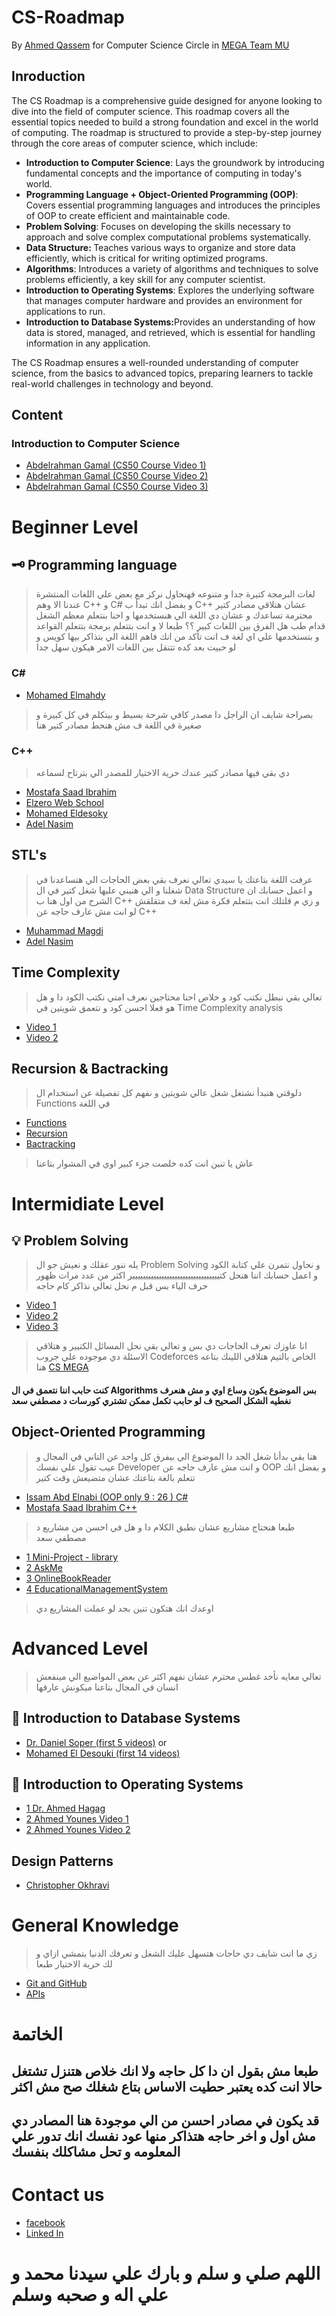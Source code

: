 # CS-Roadmap

By [Ahmed Qassem](#) for Computer Science Circle in [MEGA Team MU](https://www.facebook.com/megateam.mu18)

## Inroduction
The CS Roadmap is a comprehensive guide designed for anyone looking to dive into the field of computer science. This roadmap covers all the essential topics needed to build a strong foundation and excel in the world of computing. The roadmap is structured to provide a step-by-step journey through the core areas of computer science, which include:
<ul>
                    <li><b>Introduction to Computer Science</b>: Lays the groundwork by introducing fundamental concepts and the importance of computing in today's world.</li>
                    <li><b>Programming Language + Object-Oriented Programming (OOP)</b>: Covers essential programming languages and introduces the principles of OOP to create efficient and maintainable code.</li>
                    <li><b>Problem Solving</b>: Focuses on developing the skills necessary to approach and solve complex computational problems systematically.</li>
                    <li><b>Data Structure: </b>Teaches various ways to organize and store data efficiently, which is critical for writing optimized programs.</li>
                    <li><b>Algorithms</b>: Introduces a variety of algorithms and techniques to solve problems efficiently, a key skill for any computer scientist.</li>
                    <li><b>Introduction to Operating Systems</b>: Explores the underlying software that manages computer hardware and provides an environment for applications to run.</li>
                    <li><b>Introduction to Database Systems:</b>Provides an understanding of how data is stored, managed, and retrieved, which is essential for handling information in any application.

</li>
</ul>

The CS Roadmap ensures a well-rounded understanding of computer science, from the basics to advanced topics, preparing learners to tackle real-world challenges in technology and beyond.
## Content

### Introduction to Computer Science

- [Abdelrahman Gamal (CS50 Course Video 1)](https://youtu.be/baLMODtYFog?si=wOBuHGIxcVfoDaXD)
- [Abdelrahman Gamal (CS50 Course Video 2)](https://youtu.be/o0jttG2c49M?si=YreL6IMTfgyBxqlx)
- [Abdelrahman Gamal (CS50 Course Video 3)](https://youtu.be/IYEkbGhabfk?si=qZn8f7Ox4z5Z6dop)

# Beginner Level
## 🗝 Programming language 
> لغات البرمجة كتيرة جدا و متنوعه فهنحاول نركز مع بعض علي اللغات المنتشرة عندنا الا وهم C++ و C# و بفضل انك تبدأ ب C++ عشان هتلاقي مصادر كتير محترمة تساعدك و عشان دي اللغة الي هنستخدمها و احنا بنتعلم معظم الشغل قدام
> طب هل الفرق بين اللغات كبير ؟؟ طبعا لا و انت بتتعلم برمجة بتتعلم القواعد و بتستخدمها علي اي لغة ف انت تأكد من انك فاهم اللغة الي بتذاكر بيها كويس و لو حبيت بعد كده تتنقل بين اللغات الامر هيكون سهل جدا

### C#

- [Mohamed Elmahdy](https://www.youtube.com/playlist?list=PLsV97AQt78NT0H8J71qe7edwRpAirfqOI)
> بصراحة شايف ان الراجل دا مصدر كافي شرحة بسيط و بيتكلم في كل كبيرة و صغيرة في اللغة ف مش هنحط مصادر كتير هنا
### C++
> دي بقي فيها مصادر كتير عندك حرية الاختيار للمصدر الي بترتاح لسماعه
- [Mostafa Saad Ibrahim](https://www.youtube.com/playlist?list=PLPt2dINI2MIbwnEoeHZnUHeUHjTd8x4F3)
- [Elzero Web School ](https://www.youtube.com/playlist?list=PLDoPjvoNmBAwy-rS6WKudwVeb_x63EzgS)
- [Mohamed Eldesoky](https://www.youtube.com/playlist?list=PLJzrJ6NUlRb8e5o0jGe8yHYGy2Mu17Eeg)
- [Adel Nasim ](https://www.youtube.com/playlist?list=PLCInYL3l2AajFAiw4s1U4QbGszcQ-rAb3)

## STL's
> عرفت اللغة بتاعتك يا سيدي تعالي نعرف بقي بعض الحاجات الي هتساعدنا في شغلنا و الي هنبني عليها شغل كتير في ال Data Structure
> و اعمل حسابك ان الشرح من اول هنا ب C++ و زي م قلتلك انت بتتعلم فكرة مش لغة ف متقلقش لو انت مش عارف حاجه عن C++
- [Muhammad Magdi](https://www.youtube.com/playlist?list=PLw2JSXGww1OS2iElMxLGO2TiG88Ggy1rv)
- [Adel Nasim](https://www.youtube.com/playlist?list=PLCInYL3l2AajqOUW_2SwjWeMwf4vL4RSp)

## Time Complexity
> تعالي بقي نبطل نكتب كود و خلاص احنا محتاجين نعرف امتي نكتب الكود دا و هل هو فعلا احسن كود و نتعمق شويتين في Time Complexity analysis
- [Video 1](https://www.youtube.com/watch?v=wEbdQeVwLlo&list=PLw2JSXGww1ORU9v3h8jBS_bNz-ngSW2wk&index=1&pp=iAQB)
- [Video 2](https://www.youtube.com/watch?v=o5zf5oVHtn0&list=PLw2JSXGww1ORU9v3h8jBS_bNz-ngSW2wk&index=2&pp=iAQB)

## Recursion & Bactracking
> دلوقتي هنبدأ نشتغل شغل عالي شويتين و نفهم كل تفصيلة عن استخدام ال Functions في اللغة 
- [Functions](https://www.youtube.com/watch?v=6m-RTOsvp7E&list=PLBkwGJXcrCATmqJ-xKYBtZIoMTVpHz6p7&pp=iAQB)
- [Recursion](https://www.youtube.com/watch?v=t0cHKEof1S8&list=PLBkwGJXcrCATvPBkCUoJzURlO3MIeHZji&pp=iAQB)
- [Bactracking](https://www.youtube.com/watch?v=lmhlsBwRKGo&list=PLBkwGJXcrCAS-s51m2n1ed_xbyqI_cEio&pp=iAQB)

> عاش يا تنين انت كده خلصت جزء كبير اوي في المشوار بتاعنا
# Intermidiate Level

## 💡 Problem Solving 
> يله ننور عقلك و نعيش جو ال Problem Solving و نحاول نتمرن علي كتابة الكود و اعمل حسابك اننا هنحل كتييييييييييييييييييييييييييييييييير اكثر من عدد مرات ظهور حرف الياء بس قبل م نحل تعالي نذاكر كام حاجه
- [Video 1](https://www.youtube.com/watch?v=GXBdU5NReeg)
- [Video 2](https://www.youtube.com/watch?v=i4A7HG4bGic)
- [Video 3](https://www.youtube.com/watch?v=v_i9VfvoQV4)
> انا عاوزك تعرف الحاجات دي بس و تعالي بقي نحل المسائل الكتيير و هتلاقي الاسئلة دي موجوده علي جروب Codeforces الخاص بالتيم هتلاقي اللينك بتاعه هنا [CS MEGA](https://codeforces.com/group/StskhteBHq/contests)
#### كنت حابب اننا نتعمق في ال Algorithms بس الموضوع يكون وساع اوي و مش هنعرف نغطيه الشكل الصحيح ف لو حابب تكمل ممكن تشتري كورسات د مصطفي سعد

## Object-Oriented Programming
> هنا بقي بدأنا شغل الجد دا الموضوع الي بيفرق كل واحد عن التاني في المجال و عيب تقول علي نفسك Developer و انت مش عارف حاجه عن OOP و بفضل انك تتعلم بالغة بتاعتك عشان متضيعش وقت كتير

- [Issam Abd Elnabi (OOP only 9 : 26 ) C#](https://www.youtube.com/playlist?list=PL4n1Qos4Tb6SWPbJNpiznp-Ok4A8J_23l)
- [Mostafa Saad Ibrahim C++ ](https://www.youtube.com/playlist?list=PLPt2dINI2MIbMba7tpx3qvmgOsDlpITwG)

> طبعا هنحتاج مشاريع عشان نطبق الكلام دا و هل في احسن من مشاريع د مصطفي سعد
- [1 Mini-Project - library](https://youtu.be/zzuhhAuW5FY)
- [2 AskMe](https://youtu.be/xNu6L_pidUo)
- [3 OnlineBookReader](https://youtu.be/Rk8vrmSpFII?si=hlSwtzXZu9r0OdlZ)
- [4 EducationalManagementSystem](https://youtu.be/hsEGVVu7_lE?si=utxjbP1oieQLYMcV)
> اوعدك انك هتكون تنين بجد لو عملت المشاريع دي
# Advanced Level
> تعالي معايه نأخد غطس محترم عشان نفهم اكثر عن بعض المواضيع الي مينفعش انسان في المجال بتاعنا ميكونش عارفها

## 💾 Introduction to Database Systems
- [Dr. Daniel Soper (first 5 videos)](https://www.youtube.com/playlist?list=PL1LIXLIF50uXWJ9alDSXClzNCMynac38g)
  or
- [‪Mohamed El Desouki‬‏ (first 14 videos)](https://www.youtube.com/playlist?list=PL37D52B7714788190)
  
## 📀 Introduction to Operating Systems
- [1 Dr. Ahmed Hagag](https://www.youtube.com/playlist?list=PLxIvc-MGOs6ib0oK1z9C46DeKd9rRcSMY)
- [2 Ahmed Younes Video 1](https://www.youtube.com/watch?v=cjZqwsxLVtQ&list=PLkpYqKNqc_CvCqERss2WBKWE3fb1jEmKE&index=6)
- [2 Ahmed Younes Video 2](https://www.youtube.com/watch?v=EWof2WGvFCw&list=PLkpYqKNqc_CvCqERss2WBKWE3fb1jEmKE&index=6)

## Design Patterns
- [Christopher Okhravi](https://www.youtube.com/playlist?list=PLrhzvIcii6GNjpARdnO4ueTUAVR9eMBpc)

# General Knowledge
> زي ما انت شايف دي حاجات هتسهل عليك الشغل و تعرفك الدنيا بتمشي ازاي و لك حرية الاختيار طبعا
- [Git and GitHub](https://youtu.be/Q6G-J54vgKc?si=Ybxu8hq2V33G8tFZ)
- [APIs](https://www.youtube.com/watch?v=GZvSYJDk-us)


# الخاتمة
## طبعا مش بقول ان دا كل حاجه ولا انك خلاص هتنزل تشتغل حالا انت كده يعتبر حطيت الاساس بتاع شغلك صح مش اكثر 
## قد يكون في مصادر احسن من الي موجودة هنا المصادر دي مش اول و اخر حاجه هتذاكر منها عود نفسك انك تدور علي المعلومه و تحل مشاكلك بنفسك
# Contact us
- [facebook](https://www.facebook.com/profile.php?id=100012635899101)
- [Linked In](https://www.linkedin.com/in/a-qassem/)

# اللهم صلي و سلم و بارك علي سيدنا محمد و علي اله و صحبه وسلم
